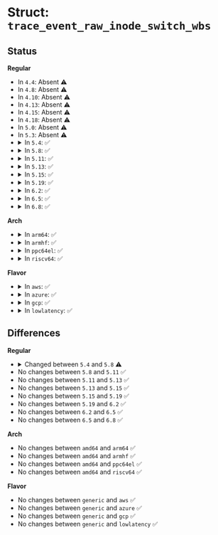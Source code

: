 # Struct: <code>trace_event_raw_inode_switch_wbs</code>

## Status
<b>Regular</b>
<ul>
<li>
In <code>4.4</code>: Absent ⚠️
</li>
<li>
In <code>4.8</code>: Absent ⚠️
</li>
<li>
In <code>4.10</code>: Absent ⚠️
</li>
<li>
In <code>4.13</code>: Absent ⚠️
</li>
<li>
In <code>4.15</code>: Absent ⚠️
</li>
<li>
In <code>4.18</code>: Absent ⚠️
</li>
<li>
In <code>5.0</code>: Absent ⚠️
</li>
<li>
In <code>5.3</code>: Absent ⚠️
</li>
<li>
<details>
<summary>In <code>5.4</code>: ✅</summary>

```c
struct trace_event_raw_inode_switch_wbs {
    struct trace_entry ent;
    char name[32];
    long unsigned int ino;
    unsigned int old_cgroup_ino;
    unsigned int new_cgroup_ino;
    char __data[0];
};
```
</details>
</li>
<li>
<details>
<summary>In <code>5.8</code>: ✅</summary>

```c
struct trace_event_raw_inode_switch_wbs {
    struct trace_entry ent;
    char name[32];
    ino_t ino;
    ino_t old_cgroup_ino;
    ino_t new_cgroup_ino;
    char __data[0];
};
```
</details>
</li>
<li>
<details>
<summary>In <code>5.11</code>: ✅</summary>

```c
struct trace_event_raw_inode_switch_wbs {
    struct trace_entry ent;
    char name[32];
    ino_t ino;
    ino_t old_cgroup_ino;
    ino_t new_cgroup_ino;
    char __data[0];
};
```
</details>
</li>
<li>
<details>
<summary>In <code>5.13</code>: ✅</summary>

```c
struct trace_event_raw_inode_switch_wbs {
    struct trace_entry ent;
    char name[32];
    ino_t ino;
    ino_t old_cgroup_ino;
    ino_t new_cgroup_ino;
    char __data[0];
};
```
</details>
</li>
<li>
<details>
<summary>In <code>5.15</code>: ✅</summary>

```c
struct trace_event_raw_inode_switch_wbs {
    struct trace_entry ent;
    char name[32];
    ino_t ino;
    ino_t old_cgroup_ino;
    ino_t new_cgroup_ino;
    char __data[0];
};
```
</details>
</li>
<li>
<details>
<summary>In <code>5.19</code>: ✅</summary>

```c
struct trace_event_raw_inode_switch_wbs {
    struct trace_entry ent;
    char name[32];
    ino_t ino;
    ino_t old_cgroup_ino;
    ino_t new_cgroup_ino;
    char __data[0];
};
```
</details>
</li>
<li>
<details>
<summary>In <code>6.2</code>: ✅</summary>

```c
struct trace_event_raw_inode_switch_wbs {
    struct trace_entry ent;
    char name[32];
    ino_t ino;
    ino_t old_cgroup_ino;
    ino_t new_cgroup_ino;
    char __data[0];
};
```
</details>
</li>
<li>
<details>
<summary>In <code>6.5</code>: ✅</summary>

```c
struct trace_event_raw_inode_switch_wbs {
    struct trace_entry ent;
    char name[32];
    ino_t ino;
    ino_t old_cgroup_ino;
    ino_t new_cgroup_ino;
    char __data[0];
};
```
</details>
</li>
<li>
<details>
<summary>In <code>6.8</code>: ✅</summary>

```c
struct trace_event_raw_inode_switch_wbs {
    struct trace_entry ent;
    char name[32];
    ino_t ino;
    ino_t old_cgroup_ino;
    ino_t new_cgroup_ino;
    char __data[0];
};
```
</details>
</li>
</ul>
<b>Arch</b>
<ul>
<li>
<details>
<summary>In <code>arm64</code>: ✅</summary>

```c
struct trace_event_raw_inode_switch_wbs {
    struct trace_entry ent;
    char name[32];
    long unsigned int ino;
    unsigned int old_cgroup_ino;
    unsigned int new_cgroup_ino;
    char __data[0];
};
```
</details>
</li>
<li>
<details>
<summary>In <code>armhf</code>: ✅</summary>

```c
struct trace_event_raw_inode_switch_wbs {
    struct trace_entry ent;
    char name[32];
    long unsigned int ino;
    unsigned int old_cgroup_ino;
    unsigned int new_cgroup_ino;
    char __data[0];
};
```
</details>
</li>
<li>
<details>
<summary>In <code>ppc64el</code>: ✅</summary>

```c
struct trace_event_raw_inode_switch_wbs {
    struct trace_entry ent;
    char name[32];
    long unsigned int ino;
    unsigned int old_cgroup_ino;
    unsigned int new_cgroup_ino;
    char __data[0];
};
```
</details>
</li>
<li>
<details>
<summary>In <code>riscv64</code>: ✅</summary>

```c
struct trace_event_raw_inode_switch_wbs {
    struct trace_entry ent;
    char name[32];
    long unsigned int ino;
    unsigned int old_cgroup_ino;
    unsigned int new_cgroup_ino;
    char __data[0];
};
```
</details>
</li>
</ul>
<b>Flavor</b>
<ul>
<li>
<details>
<summary>In <code>aws</code>: ✅</summary>

```c
struct trace_event_raw_inode_switch_wbs {
    struct trace_entry ent;
    char name[32];
    long unsigned int ino;
    unsigned int old_cgroup_ino;
    unsigned int new_cgroup_ino;
    char __data[0];
};
```
</details>
</li>
<li>
<details>
<summary>In <code>azure</code>: ✅</summary>

```c
struct trace_event_raw_inode_switch_wbs {
    struct trace_entry ent;
    char name[32];
    long unsigned int ino;
    unsigned int old_cgroup_ino;
    unsigned int new_cgroup_ino;
    char __data[0];
};
```
</details>
</li>
<li>
<details>
<summary>In <code>gcp</code>: ✅</summary>

```c
struct trace_event_raw_inode_switch_wbs {
    struct trace_entry ent;
    char name[32];
    long unsigned int ino;
    unsigned int old_cgroup_ino;
    unsigned int new_cgroup_ino;
    char __data[0];
};
```
</details>
</li>
<li>
<details>
<summary>In <code>lowlatency</code>: ✅</summary>

```c
struct trace_event_raw_inode_switch_wbs {
    struct trace_entry ent;
    char name[32];
    long unsigned int ino;
    unsigned int old_cgroup_ino;
    unsigned int new_cgroup_ino;
    char __data[0];
};
```
</details>
</li>
</ul>

## Differences
<b>Regular</b>
<ul>
<li>
<details>
<summary>Changed between <code>5.4</code> and <code>5.8</code> ⚠️</summary>
<ul>
<li>
<b>Field type changed. </b>
<code>long unsigned int ino</code> ➡️ <code>ino_t ino</code>
</li>
<li>
<b>Field type changed. </b>
<code>unsigned int old_cgroup_ino</code> ➡️ <code>ino_t old_cgroup_ino</code>
</li>
<li>
<b>Field type changed. </b>
<code>unsigned int new_cgroup_ino</code> ➡️ <code>ino_t new_cgroup_ino</code>
</li>
</ul>
</details>
</li>
<li>
No changes between <code>5.8</code> and <code>5.11</code> ✅
</li>
<li>
No changes between <code>5.11</code> and <code>5.13</code> ✅
</li>
<li>
No changes between <code>5.13</code> and <code>5.15</code> ✅
</li>
<li>
No changes between <code>5.15</code> and <code>5.19</code> ✅
</li>
<li>
No changes between <code>5.19</code> and <code>6.2</code> ✅
</li>
<li>
No changes between <code>6.2</code> and <code>6.5</code> ✅
</li>
<li>
No changes between <code>6.5</code> and <code>6.8</code> ✅
</li>
</ul>
<b>Arch</b>
<ul>
<li>
No changes between <code>amd64</code> and <code>arm64</code> ✅
</li>
<li>
No changes between <code>amd64</code> and <code>armhf</code> ✅
</li>
<li>
No changes between <code>amd64</code> and <code>ppc64el</code> ✅
</li>
<li>
No changes between <code>amd64</code> and <code>riscv64</code> ✅
</li>
</ul>
<b>Flavor</b>
<ul>
<li>
No changes between <code>generic</code> and <code>aws</code> ✅
</li>
<li>
No changes between <code>generic</code> and <code>azure</code> ✅
</li>
<li>
No changes between <code>generic</code> and <code>gcp</code> ✅
</li>
<li>
No changes between <code>generic</code> and <code>lowlatency</code> ✅
</li>
</ul>
